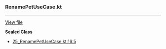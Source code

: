 ### RenamePetUseCase.kt
---
[View file](../../precision_analyzed/25_RenamePetUseCase.kt)

**Sealed Class**

 - [25_RenamePetUseCase.kt:16:5](../../precision_analyzed/25_RenamePetUseCase.kt#L16)
